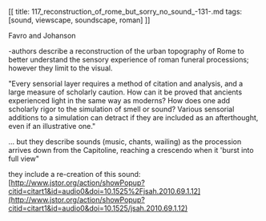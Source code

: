 [[
title: 117_reconstruction_of_rome_but_sorry_no_sound_-131-.md
tags: [sound, viewscape, soundscape, roman]
]]

Favro and Johanson

-authors describe a reconstruction of the urban topography of Rome to better understand the sensory experience of roman funeral processions; however they limit to the visual.

"Every sensorial layer requires a method of citation and analysis, and a large measure of scholarly caution. How can it be proved that ancients experienced light in the same way as moderns? How does one add scholarly rigor to the simulation of smell or sound? Various sensorial additions to a simulation can detract if they are included as an afterthought, even if an illustrative one."

... but they describe sounds (music, chants, wailing) as the procession arrives down from the Capitoline, reaching a crescendo when it 'burst into full view"

  they include a re-creation of this sound: [http://www.jstor.org/action/showPopup?citid=citart1&id=audio0&doi=10.1525%2Fjsah.2010.69.1.12](http://www.jstor.org/action/showPopup?citid=citart1&id=audio0&doi=10.1525/jsah.2010.69.1.12)
